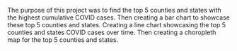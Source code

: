 The purpose of this project was to find the top 5 counties and states with the highest cumulative COVID cases. Then creating a bar chart to showcase these top 5 counties and states. Creating a line chart showcasing the top 5 counties and states COVID cases over time. Then creating a choropleth map for the top 5 counties and states. 
